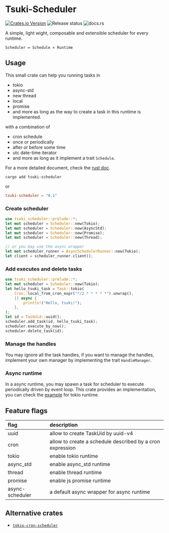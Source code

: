 # Tsuki-Scheduler
[![Crates.io Version](https://img.shields.io/crates/v/tsuki-scheduler)](https://crates.io/crates/tsuki-scheduler)
![Release status](https://github.com/4t145/tsuki-scheduler/actions/workflows/test-and-release.yml/badge.svg)
![docs.rs](https://img.shields.io/docsrs/tsuki-scheduler)

A simple, light wight, composable and extensible scheduler for every runtime.
```
Scheduler = Schedule × Runtime
```

## Usage

This small crate can help you running tasks in 

- tokio
- async-std
- new thread
- local
- promise
- and more as long as the way to create a task in this runtime is implemented.

with a combination of

- cron schedule
- once or periodically
- after or before some time
- utc date-time iterator
- and more as long as it implement a trait `Schedule`.

For a more detailed document, check the [rust doc](https://docs.rs/tsuki-scheduler).

```shell
cargo add tsuki-scheduler
```

or 

```toml
tsuki-scheduler = "0.1"
```
### Create scheduler
```rust
use tsuki_scheduler::prelude::*;
let mut scheduler = Scheduler::new(Tokio);
let mut scheduler = Scheduler::new(AsyncStd);
let mut scheduler = Scheduler::new(Promise);
let mut scheduler = Scheduler::new(Thread);

// or you may use the async wrapper
let mut scheduler_runner = AsyncSchedulerRunner::new(Tokio);
let client = scheduler_runner.client();
```

### Add executes and delete tasks
```rust
use tsuki_scheduler::prelude::*;
let mut scheduler = Scheduler::new(Tokio);
let hello_tsuki_task = Task::tokio(
    Cron::local_from_cron_expr("*/2 * * * * *").unwrap(),
    || async {
        println!("Hello, tsuki!");
    },
);
let id = TaskUid::uuid();
scheduler.add_task(id, hello_tsuki_task);
scheduler.execute_by_now();
scheduler.delete_task(id);
```

### Manage the handles
You may ignore all the task handles, if you want to manage the handles, implement your own manager by implementing the trait `HandleManager`.

### Async runtime
In a async runtime, you may spawn a task for scheduler to execute periodically driven by event loop. This crate provides an implementation, you can check the [example](examples/tokio.rs) for tokio runtime.

## Feature flags
|flag|description|
|:---|:----------|
|uuid|allow to create TaskUid by uuid-v4 |
|cron|allow to create a schedule described by a cron expression |
|tokio|enable tokio runtime |
|async_std|enable async_std runtime |
|thread|enable thread runtime |
|promise|enable js promise runtime |
|async-scheduler|a default async wrapper for async runtime|


## Alternative crates
* [`tokio-cron-scheduler`](https://github.com/mvniekerk/tokio-cron-scheduler)
